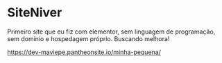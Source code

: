 # SiteNiver
Primeiro site que eu fiz com elementor, sem linguagem de programação, sem domínio e hospedagem próprio. Buscando melhora!

https://dev-maviepe.pantheonsite.io/minha-pequena/
